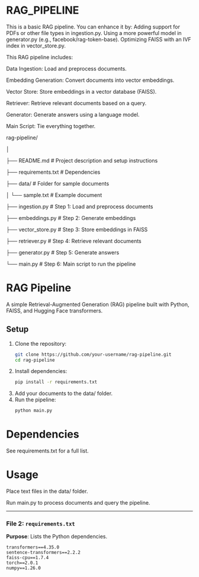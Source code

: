 # RAG_PIPELINE
This is a basic RAG pipeline. You can enhance it by: Adding support for PDFs or other file types in ingestion.py. Using a more powerful model in generator.py (e.g., facebook/rag-token-base). Optimizing FAISS with an IVF index in vector_store.py.

This RAG pipeline includes:

Data Ingestion: Load and preprocess documents.

Embedding Generation: Convert documents into vector embeddings.

Vector Store: Store embeddings in a vector database (FAISS).

Retriever: Retrieve relevant documents based on a query.

Generator: Generate answers using a language model.

Main Script: Tie everything together.


rag-pipeline/

│

├── README.md              # Project description and setup instructions

├── requirements.txt       # Dependencies

├── data/                  # Folder for sample documents

│   └── sample.txt         # Example document

├── ingestion.py           # Step 1: Load and preprocess documents

├── embeddings.py          # Step 2: Generate embeddings

├── vector_store.py        # Step 3: Store embeddings in FAISS

├── retriever.py           # Step 4: Retrieve relevant documents

├── generator.py           # Step 5: Generate answers

└── main.py                # Step 6: Main script to run the pipeline


# RAG Pipeline

A simple Retrieval-Augmented Generation (RAG) pipeline built with Python, FAISS, and Hugging Face transformers.

## Setup

1. Clone the repository:
   ```bash
   git clone https://github.com/your-username/rag-pipeline.git
   cd rag-pipeline
   ```
2. Install dependencies:
   ```bash
   pip install -r requirements.txt
   ```
3. Add your documents to the data/ folder.
4. Run the pipeline:
   ```bash
   python main.py
   ```
# Dependencies

See requirements.txt for a full list.

# Usage

Place text files in the data/ folder.

Run main.py to process documents and query the pipeline.


---

### File 2: `requirements.txt`
**Purpose**: Lists the Python dependencies.

```text
transformers==4.35.0
sentence-transformers==2.2.2
faiss-cpu==1.7.4
torch==2.0.1
numpy==1.26.0
```
